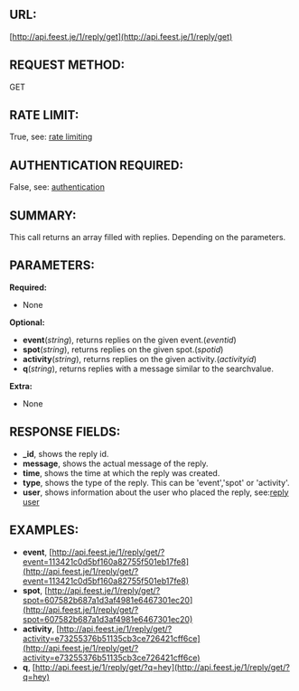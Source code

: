 URL:
----
[http://api.feest.je/1/reply/get](http://api.feest.je/1/reply/get)

REQUEST METHOD:
---------------
GET

RATE LIMIT:
-----------
True, see: [rate limiting](<link naar ratelimitpagina>)

AUTHENTICATION REQUIRED:
------------------------
False, see: [authentication](<link naar authenticationpagina>)

SUMMARY:
--------
This call returns an array filled with replies. Depending on the parameters.

PARAMETERS:
-----------

**Required:**

 - None

**Optional:**

 - **event**(*string*), returns replies on the given event.(*eventid*)
 - **spot**(*string*), returns replies on the given spot.(*spotid*)
 - **activity**(*string*), returns replies on the given activity.(*activityid*)
 - **q**(*string*), returns replies with a message similar to the searchvalue.

**Extra:**

 - None

RESPONSE FIELDS:
----------------

 - **_id**, shows the reply id.
 - **message**, shows the actual message of the reply.
 - **time**, shows the time at which the reply was created.
 - **type**, shows the type of the reply. This can be 'event','spot' or 'activity'.
 - **user**, shows information about the user who placed the reply, see:[reply user](<link naar user pagina>)
 
EXAMPLES:
---------
 - **event**, [http://api.feest.je/1/reply/get/?event=113421c0d5bf160a82755f501eb17fe8](http://api.feest.je/1/reply/get/?event=113421c0d5bf160a82755f501eb17fe8)
 - **spot**, [http://api.feest.je/1/reply/get/?spot=607582b687a1d3af4981e6467301ec20](http://api.feest.je/1/reply/get/?spot=607582b687a1d3af4981e6467301ec20)
 - **activity**, [http://api.feest.je/1/reply/get/?activity=e73255376b51135cb3ce726421cff6ce](http://api.feest.je/1/reply/get/?activity=e73255376b51135cb3ce726421cff6ce)
 - **q**, [http://api.feest.je/1/reply/get/?q=hey](http://api.feest.je/1/reply/get/?q=hey)